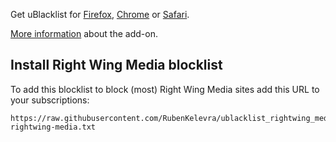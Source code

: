 Get uBlacklist for [Firefox](https://addons.mozilla.org/en-US/firefox/addon/ublacklist/), [Chrome](https://chromewebstore.google.com/detail/ublacklist/pncfbmialoiaghdehhbnbhkkgmjanfhe) or [Safari](https://apps.apple.com/us/app/ublacklist-for-safari/id1547912640). 

[More information](https://iorate.github.io/ublacklist/docs) about the add-on.

## Install Right Wing Media blocklist

To add this blocklist to block (most) Right Wing Media sites add this URL to your subscriptions:

```
https://raw.githubusercontent.com/RubenKelevra/ublacklist_rightwing_media/master/ublacklist-rightwing-media.txt
```

